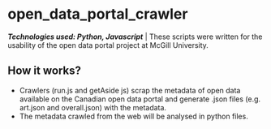 # open_data_portal_crawler
***Technologies used: Python, Javascript*** | These scripts were written for the usability of the open data portal project at McGill University.

## How it works?
- Crawlers (run.js and getAside js) scrap the metadata of open data available on the Canadian open data portal and generate .json files (e.g. art.json and overall.json) with the metadata.
- The metadata crawled from the web will be analysed in python files. 
